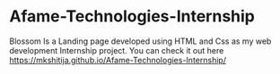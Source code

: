 # Afame-Technologies-Internship
Blossom Is a Landing page developed using HTML and Css as my web development Internship project. You can check it out here https://mkshitija.github.io/Afame-Technologies-Internship/
